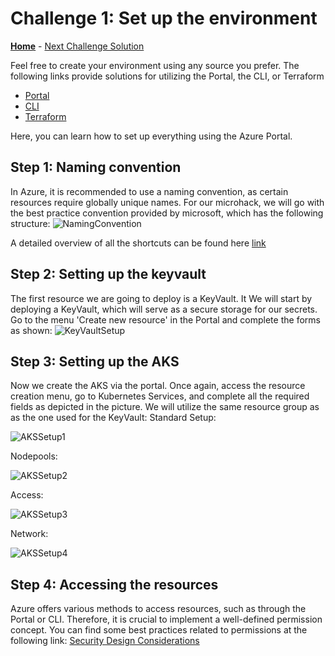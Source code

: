 # Challenge 1: Set up the environment

**[Home](../README.md)** - [Next Challenge Solution](./02-Deploy-and-configure-solution.md)

Feel free to create your environment using any source you prefer. The following links provide solutions for utilizing the Portal, the CLI, or Terraform

- [Portal](https://learn.microsoft.com/en-us/azure/aks/learn/quick-kubernetes-deploy-portal?tabs=azure-cli)
- [CLI](https://learn.microsoft.com/en-us/azure/aks/learn/quick-kubernetes-deploy-cli)
- [Terraform](https://learn.hashicorp.com/tutorials/terraform/aks)

Here, you can learn how to set up everything using the Azure Portal.

## Step 1: Naming convention

In Azure, it is recommended to use a naming convention, as certain resources require globally unique names.
For our microhack, we will go with the best practice convention provided by microsoft, which has the following structure:
![NamingConvention](../Images/01-setup-env/namingconventions.png)

A detailed overview of all the shortcuts can be found here [link](https://learn.microsoft.com/en-us/azure/cloud-adoption-framework/ready/azure-best-practices/resource-naming)

## Step 2: Setting up the keyvault

The first resource we are going to deploy is a KeyVault. It We will start by deploying a KeyVault, which will serve as a secure storage for our secrets.
Go to the menu 'Create new resource' in the Portal and complete the forms as shown:
![KeyVaultSetup](../Images/01-setup-env/KeyvaultSetup.png)

## Step 3: Setting up the AKS

Now we create the AKS via the portal. Once again, access the resource creation menu, go to Kubernetes Services, and complete all the required fields as depicted in the picture. We will utilize the same resource group as as the one used for the KeyVault:
Standard Setup:

![AKSSetup1](../Images/01-setup-env/akssetup01.png)

Nodepools:

![AKSSetup2](../Images/01-setup-env/akssetup02.png)

Access:

![AKSSetup3](../Images/01-setup-env/akssetup03.png)

Network:

![AKSSetup4](../Images/01-setup-env/akssetup04.png)

## Step 4: Accessing the resources

Azure offers various methods to access resources, such as through the Portal or CLI. Therefore, it is crucial to implement a well-defined permission concept. You can find some best practices related to permissions at the following link:
[Security Design Considerations](https://learn.microsoft.com/en-us/azure/cloud-adoption-framework/ready/landing-zone/design-area/security)
